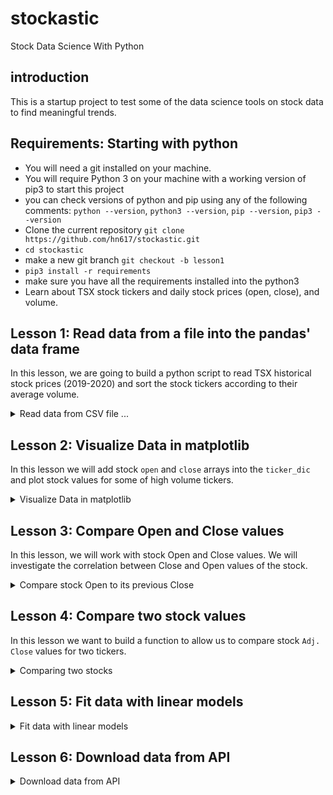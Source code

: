# stockastic
Stock Data Science With Python
## introduction
This is a startup project to test some of the data science tools on stock data to find meaningful trends.
## Requirements: Starting with python
- You will need a git installed on your machine.
- You will require Python 3 on your machine with a working version of pip3 to start this project
- you can check versions of python and pip using any of the following comments: `python --version`, `python3 --version`, `pip --version`, `pip3 --version`
- Clone the current repository `git clone https://github.com/hn617/stockastic.git`
- `cd stockastic`
- make a new git branch `git checkout -b lesson1`
- `pip3 install -r requirements`
- make sure you have all the requirements installed into the python3
- Learn about TSX stock tickers and daily stock prices (open, close), and volume. 

## Lesson 1: Read data from a file into the pandas' data frame

In this lesson, we are going to build a python script to read TSX historical stock prices (2019-2020) and sort the stock tickers according to their average volume.
<details>
<summary> Read data from CSV file ...   </summary>   
  
  0. data directory contains daily stock values for TSX stocks for the year 2019-2020. Files' names are stock tickers. Open a couple of the CSV files and check the data structure. We are going to create a ticker dictionary containing file path and stock details. 
```
  ticker_dic = {'<TIKER_0>' : {
                              'FILE_PATH': '<full_path_to_ticker_0_file>'},
                              'mean_volume' : xx,
                              'order_volume' : xx,
                              },
                 '<TIKER_1>' : {
                              'FILE_PATH': '<full_path_to_ticker_1_file>'},
                              'mean_volume' : xx,
                              'order_volume' : xx,
                              }
```
  later we will add fore data into the ticker dictionary.
  1. Use python to list all the CSV files (stock tickers) from `./data/TSX/20190222`
```
import os
mypath = ""
onlyfiles = [f for f in os.listdir(mypath) if ".csv" in f]
```
  Then create a dictionary with ticker name as key and full file path to the csv file as value. You can do something like.
```
ticker_dic = {}
for filename in onlyfiles:
  ticker_dic[filename[:-4]] = {'filepath':os.path.join(mypath, filename)}
```
  2. Write a function to read a CSV file for a given ticker as a panda dataframe. [HELP](https://pandas.pydata.org/pandas-docs/stable/reference/api/pandas.read_csv.html)
  
``` 
import pandas as pd
  import json
df = pd.read_csv("full_path_to_csv_file", header=0,sep=",", thousands=',', index_col=None, parse_dates=['Date'])
if len(df['Volume']) == 0:
  del ticker_dic[ticker]
```
  3. Write a function to return the `mean` of the stock `Volumes` for a input ticker. `df.mean(axis=0)`

```
  def get_mean_volume(ticker):
    mean_volume = ... //finds mean volume
    return mean_volume
```
  4. Modify the function to add the mean_volume into the ticker_dic.

```
    ticker_dic[ticker]['mean_volume'] = mean_volume
```
  5. sort tickers by their mean_volume and add the ticker order to the ticker_dic

```
  sorted_by_volume = sorted(ticker_dic, key=lambda k: ticker_dic[k]['mean_volume'], reverse=True)
  # check to make sure it is working 
  print (sorted_by_volume)
  for i in range(len(sorted_by_volume)):
      ticker = sorted_by_volume[i]
      order_volume = i
      ticker_dic[ticker]['order_volume'] = order_volume
```
 </details>

## Lesson 2: Visualize Data in matplotlib
 
In this lesson we will add stock `open` and `close` arrays into the `ticker_dic` and plot stock values for some of high volume tickers.
<details> 
<summary>Visualize Data in matplotlib  </summary> 

  1. Similar to the previous lesson, add `median_volume` and `order_median_volume` into the ticker dictionary.
  
  2. Create panda array with ticker's `order_median_volume`, `order_mean_volume`, `median_volume`, and `mean_volume`.
 
```
df = pd.DataFrame(tickers_dic.values())
```
  3. plot stock `mean_volume` and `median_volume` vs `order_volume`
 
```
 df.plot(x='order_median_volume', y='median_volume')
```
  ###
</details>

## Lesson 3: Compare Open and Close values

  In this lesson, we will work with stock Open and Close values. We will investigate the correlation between Close and Open values of the stock.
<details>
  <summary>Compare stock Open to its previous Close    </summary> 
  
  1. For a given ticker in `tickers_dic` calculate the ratio between `Adj. Close` and `Open` for each row and store them as a new column `C/O`.
  2. calculate the ratio between `Open` and the previous day's `Adj. Close` values for each row and store them as a new column `O/C`.
  3. Plot `O/C` vs `C/O`
 
```

ticker = 'AC.TO'
close_open_ratio = tickers_dic[ticker]['df']['Adj. Close'] / tickers_dic[ticker]['df']['Open'] 
tickers_dic[ticker]['df']['C/O'] = close_open_ratio
open_close_ratio =   tickers_dic[ticker]['df']['Open'] / tickers_dic[ticker]['df']['Adj. Close'].shift(1)
tickers_dic[ticker]['df']['O/C'] = open_close_ratio
df.plot(x='C/O', y='O/C')
```
  
</details>

## Lesson 4: Compare two stock values

  In this lesson we want to build a function to allow us to compare stock `Adj. Close` values for two tickers.

  <details>
<summary> Comparing two stocks </summary> 

  We want to define a function to get tickers_dic, fixed_ticker, moving_ticker, interval, time_shift,  today_date, forecast_days and return plot the fix_ticker_value vs mocinv_ticker_value.
  
    fixed_ticker: is a base ticker that we want to forecast. 

    moving_ticker: is a ticker that we want to compare to fixed_ticker and use for forecasting.
  
    interval: is the time interval that we want to compare two stocks. For example 60 business days (~three months).
  
    time_shift: is a shift between the fixed_ticker snd moving_ticker.
  
    today_date: date for the start of forecasting. In reality, this will be today's date but for training, we will change this date and test the forecasting.
    
    forecast_days: number of the days from today_date that we want to forecast.
    
    Note: If the today_date is the last available date for fixed_ticker then time_shift should be greater than the forecast_days. For example, if we want to forecast the next 10 business days (forecast_days = 10) then time_shift should be greater than 10.
    
1. define a function with the requested parameters:
  ```
  def compare_stocks(tickers_dic, fixed_ticker, moving_ticker, interval, time_shift, today_date, forecast_days) 
  ```
 2. read dfs for both fixed and moving tickers 
 3. convert `Date` column to datetime.date object. Similarly, convert the `today_date` string to the datetime.date object.
 4. normalize the 'Adj. Close' values of both stocks using z-score (standardized). Store the normalization parameters to allow us to convert the normalized values back to the 
 5. filter the fixed_ticker df to read the number of `interval` rows starting from `today_date` 
 6. filter the moving_ticker df to read the number of  `interval`+`time_shift` rows starting from `today_date` 
 7. plot normilied 'Adj. Close' values for both  fixed_ticker and shifted moving_ticker
</details>

  ## Lesson 5: Fit data with linear models
<details>
<summary> Fit data with linear models  </summary> 
</details>

## Lesson 6: Download data from API
<details>
<summary> Download data from API  </summary> 
</details>

